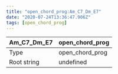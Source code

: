 ```yaml
---
title: "open_chord_prog:Am_C7_Dm_E7"
date: "2020-07-24T13:36:47.906Z"
tags: [open_chord_prog]
---
```


|Am_C7_Dm_E7|open_chord_prog|
|---|---|
|Type|open_chord_prog|
|Root string|undefined|

